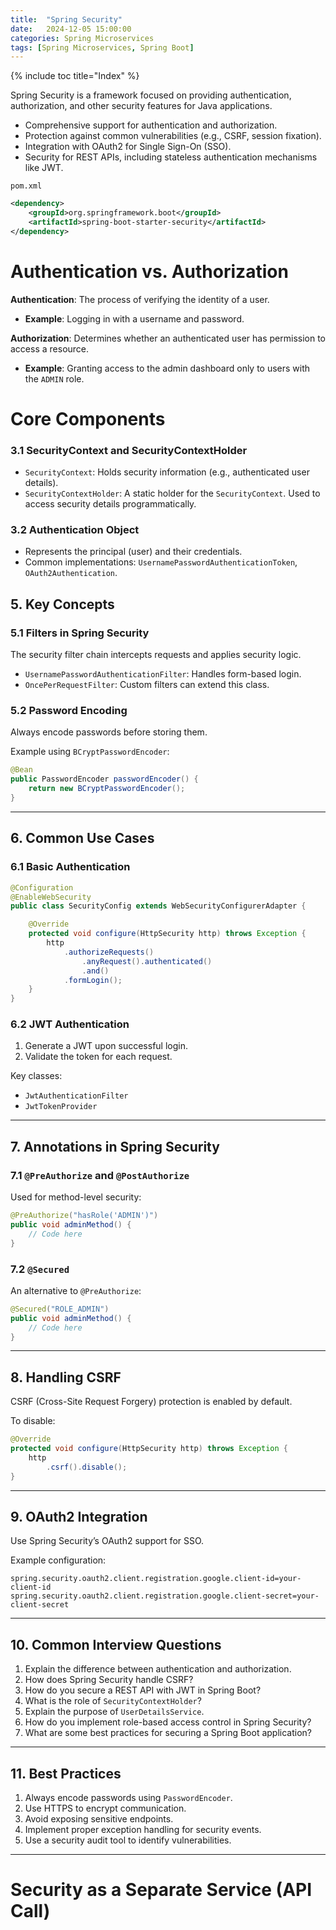 ```yaml
---
title:  "Spring Security"
date:   2024-12-05 15:00:00
categories: Spring Microservices
tags: [Spring Microservices, Spring Boot]
---
```

{% include toc title="Index" %}


Spring Security is a framework focused on providing authentication, authorization, and other security features for Java applications.
- Comprehensive support for authentication and authorization.
- Protection against common vulnerabilities (e.g., CSRF, session fixation).
- Integration with OAuth2 for Single Sign-On (SSO).
- Security for REST APIs, including stateless authentication mechanisms like JWT.

`pom.xml`

```xml
<dependency>
    <groupId>org.springframework.boot</groupId>
    <artifactId>spring-boot-starter-security</artifactId>
</dependency>
```

# Authentication vs. Authorization

**Authentication**:
The process of verifying the identity of a user.
- **Example**: Logging in with a username and password.

**Authorization**:
Determines whether an authenticated user has permission to access a resource.
- **Example**: Granting access to the admin dashboard only to users with the `ADMIN` role.


#  Core Components

### 3.1 SecurityContext and SecurityContextHolder
- `SecurityContext`: Holds security information (e.g., authenticated user details).
- `SecurityContextHolder`: A static holder for the `SecurityContext`. Used to access security details programmatically.

### 3.2 Authentication Object
- Represents the principal (user) and their credentials.
- Common implementations: `UsernamePasswordAuthenticationToken`, `OAuth2Authentication`.



## 5. Key Concepts

### 5.1 Filters in Spring Security
The security filter chain intercepts requests and applies security logic.

- `UsernamePasswordAuthenticationFilter`: Handles form-based login.
- `OncePerRequestFilter`: Custom filters can extend this class.

### 5.2 Password Encoding
Always encode passwords before storing them.

Example using `BCryptPasswordEncoder`:
```java
@Bean
public PasswordEncoder passwordEncoder() {
    return new BCryptPasswordEncoder();
}
```

---

## 6. Common Use Cases

### 6.1 Basic Authentication
```java
@Configuration
@EnableWebSecurity
public class SecurityConfig extends WebSecurityConfigurerAdapter {

    @Override
    protected void configure(HttpSecurity http) throws Exception {
        http
            .authorizeRequests()
                .anyRequest().authenticated()
                .and()
            .formLogin();
    }
}
```

### 6.2 JWT Authentication
1. Generate a JWT upon successful login.
2. Validate the token for each request.

Key classes:
- `JwtAuthenticationFilter`
- `JwtTokenProvider`

---

## 7. Annotations in Spring Security

### 7.1 `@PreAuthorize` and `@PostAuthorize`
Used for method-level security:

```java
@PreAuthorize("hasRole('ADMIN')")
public void adminMethod() {
    // Code here
}
```

### 7.2 `@Secured`
An alternative to `@PreAuthorize`:

```java
@Secured("ROLE_ADMIN")
public void adminMethod() {
    // Code here
}
```

---

## 8. Handling CSRF
CSRF (Cross-Site Request Forgery) protection is enabled by default.

To disable:
```java
@Override
protected void configure(HttpSecurity http) throws Exception {
    http
        .csrf().disable();
}
```

---

## 9. OAuth2 Integration
Use Spring Security’s OAuth2 support for SSO.

Example configuration:
```properties
spring.security.oauth2.client.registration.google.client-id=your-client-id
spring.security.oauth2.client.registration.google.client-secret=your-client-secret
```

---

## 10. Common Interview Questions

1. Explain the difference between authentication and authorization.
2. How does Spring Security handle CSRF?
3. How do you secure a REST API with JWT in Spring Boot?
4. What is the role of `SecurityContextHolder`?
5. Explain the purpose of `UserDetailsService`.
6. How do you implement role-based access control in Spring Security?
7. What are some best practices for securing a Spring Boot application?

---

## 11. Best Practices

1. Always encode passwords using `PasswordEncoder`.
2. Use HTTPS to encrypt communication.
3. Avoid exposing sensitive endpoints.
4. Implement proper exception handling for security events.
5. Use a security audit tool to identify vulnerabilities.

---

# Security as a Separate Service (API Call)

